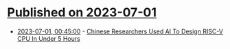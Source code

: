 # [Published on 2023-07-01](index.md)

* [2023-07-01, 00:45:00](https://hardware.slashdot.org/story/23/06/30/2235226/chinese-researchers-used-ai-to-design-risc-v-cpu-in-under-5-hours?utm_source=rss1.0mainlinkanon&utm_medium=feed) - [Chinese Researchers Used AI To Design RISC-V CPU In Under 5 Hours](https://hardware.slashdot.org/story/23/06/30/2235226/chinese-researchers-used-ai-to-design-risc-v-cpu-in-under-5-hours?utm_source=rss1.0mainlinkanon&utm_medium=feed)
